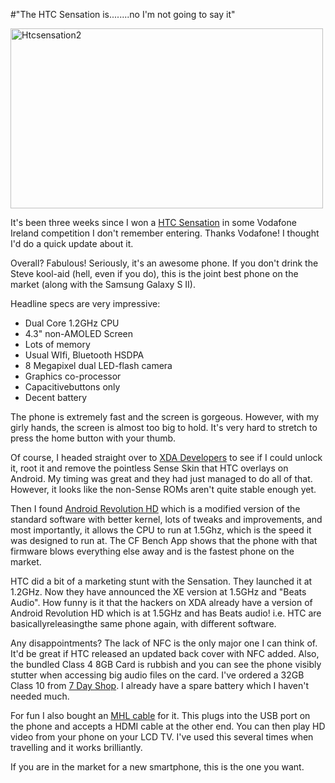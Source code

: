 #"The HTC Sensation is........no I'm not going to say it"


 <div class='p_embed p_image_embed'>
<a href="http://getfile6.posterous.com/getfile/files.posterous.com/conoroneill/3VNVeXYcwYMvmx0rmKSmOVgEHRzDteZd3GYAPAecQRfV8WWING9CjUCgiiws/htcsensation2.png.scaled.1000.jpg"><img alt="Htcsensation2" height="288" src="http://getfile4.posterous.com/getfile/files.posterous.com/conoroneill/HhNJrrtsXrg3sg71QX5TSWCP8nlOJZNQrLSkXPaDj3X9YDdSSWVC7g5XFbi6/htcsensation2.png.scaled.500.jpg" width="500" /></a>
</div>
<p>It&#39;s been three weeks since I won a <a href="http://www.vodafone.ie/df/paymonthly/porting/index.jsp?handset=HTCSE&amp;manufacturerSelected=ALL">HTC Sensation</a> in some Vodafone Ireland competition I don&#39;t remember entering. Thanks Vodafone! I thought I&#39;d do a quick update about it.</p><p /><div>Overall? Fabulous! Seriously, it&#39;s an awesome phone. If you don&#39;t drink the Steve kool-aid (hell, even if you do), this is the joint best phone on the market (along with the Samsung Galaxy S II).</div> <p /><div>Headline specs are very impressive:</div><div><ul><li>Dual Core 1.2GHz CPU</li><li>4.3&quot; non-AMOLED Screen</li><li>Lots of memory</li><li>Usual WIfi, Bluetooth HSDPA</li><li>8 Megapixel dual LED-flash camera</li> <li>Graphics co-processor</li><li>Capacitivebuttons only</li><li>Decent battery</li></ul><div>The phone is extremely fast and the screen is gorgeous. However, with my girly hands, the screen is almost too big to hold. It&#39;s very hard to stretch to press the home button with your thumb.</div> </div><p /><div>Of course, I headed straight over to <a href="http://forum.xda-developers.com/forumdisplay.php?f=1112">XDA Developers</a> to see if I could unlock it, root it and remove the pointless Sense Skin that HTC overlays on Android. My timing was great and they had just managed to do all of that. However, it looks like the non-Sense ROMs aren&#39;t quite stable enough yet.</div> <p /><div>Then I found <a href="http://forum.xda-developers.com/showthread.php?t=1098849">Android Revolution HD</a> which is a modified version of the standard software with better kernel, lots of tweaks and improvements, and most importantly, it allows the CPU to run at 1.5Ghz, which is the speed it was designed to run at. The CF Bench App shows that the phone with that firmware blows everything else away and is the fastest phone on the market.</div> <p /><div>HTC did a bit of a marketing stunt with the Sensation. They launched it at 1.2GHz. Now they have announced the XE version at 1.5GHz and &quot;Beats Audio&quot;. How funny is it that the hackers on XDA already have a version of Android Revolution HD which is at 1.5GHz and has Beats audio! i.e. HTC are basicallyreleasingthe same phone again, with different software.</div> <p /><div>Any disappointments? The lack of NFC is the only major one I can think of. It&#39;d be great if HTC released an updated back cover with NFC added. Also, the bundled Class 4 8GB Card is rubbish and you can see the phone visibly stutter when accessing big audio files on the card. I&#39;ve ordered a 32GB Class 10 from <a href="http://www.7dayshop.com/catalog/product_info.php?cPath=777_6&amp;products_id=111813">7 Day Shop</a>. I already have a spare battery which I haven&#39;t needed much.</div> <p /><div>For fun I also bought an <a href="http://www.mobilefun.co.uk/bizlink-mhl-to-hdmi-tv-out-adapter-black-p29839.htm">MHL cable</a> for it. This plugs into the USB port on the phone and accepts a HDMI cable at the other end. You can then play HD video from your phone on your LCD TV. I&#39;ve used this several times when travelling and it works brilliantly.</div> <p /><div>If you are in the market for a new smartphone, this is the one you want.</div>
 